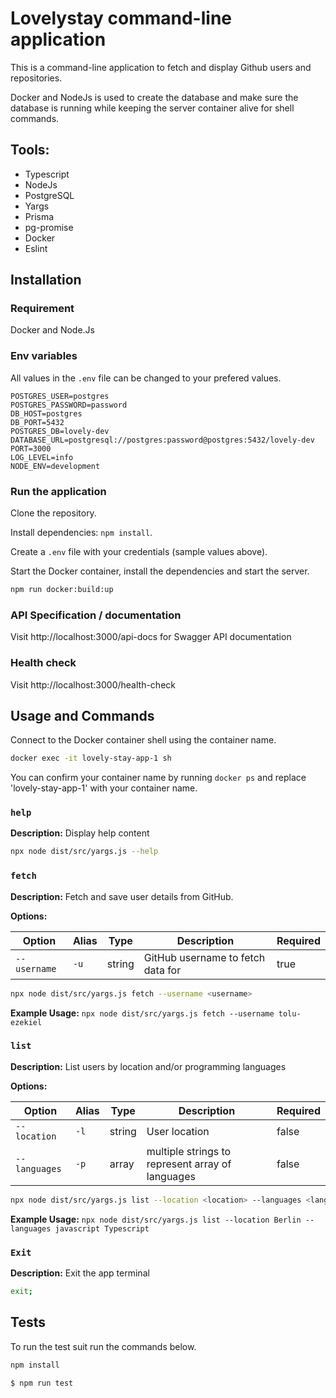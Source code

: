 # Lovelystay command-line application

This is a command-line application to fetch and display Github users and repositories.   

Docker and NodeJs is used to create the database and make sure the database is running while keeping the server container alive for shell commands.

## Tools:
- Typescript
- NodeJs
- PostgreSQL
- Yargs
- Prisma
- pg-promise
- Docker
- Eslint


## Installation

### Requirement
Docker and Node.Js

### Env variables
All values in the `.env` file can be changed to your prefered values.
```
POSTGRES_USER=postgres
POSTGRES_PASSWORD=password
DB_HOST=postgres
DB_PORT=5432
POSTGRES_DB=lovely-dev
DATABASE_URL=postgresql://postgres:password@postgres:5432/lovely-dev
PORT=3000
LOG_LEVEL=info
NODE_ENV=development
```

### Run the application

Clone the repository.

Install dependencies: `npm install`.

Create a `.env` file with your credentials (sample values above).

Start the Docker container, install the dependencies and start the server.
```sh
npm run docker:build:up
```

### API Specification / documentation
Visit http://localhost:3000/api-docs for Swagger API documentation

### Health check
Visit http://localhost:3000/health-check


## Usage and Commands

Connect to the Docker container shell using the container name.
```sh
docker exec -it lovely-stay-app-1 sh
```
You can confirm your container name by running `docker ps` and replace 'lovely-stay-app-1' with your container name.


### `help`
**Description:** Display help content
```sh
npx node dist/src/yargs.js --help
```

### `fetch`
**Description:** Fetch and save user details from GitHub.

**Options:**

| Option       | Alias | Type   | Description                       | Required |
|--------------|-------|--------|-----------------------------------|----------|
| `--username` | `-u`  | string | GitHub username to fetch data for | true     |

```sh
npx node dist/src/yargs.js fetch --username <username>
```
**Example Usage:**
`npx node dist/src/yargs.js fetch --username tolu-ezekiel`


### `list`
**Description:** List users by location and/or programming languages

**Options:**

| Option        | Alias | Type   | Description                                       | Required |
|-------------- |-------|--------|--------------------------------------------------|----------|
| `--location`  | `-l`  | string | User location                                    | false    |
| `--languages` | `-p`  | array  | multiple strings to represent array of languages | false    |

```sh
npx node dist/src/yargs.js list --location <location> --languages <language1> <language2> <language3>...
```
**Example Usage:**
`npx node dist/src/yargs.js list --location Berlin --languages javascript Typescript`


### `Exit`
**Description:** Exit the app terminal
```sh
exit;
```


## Tests
To run the test suit run the commands below.

```sh
npm install
```

```sh
$ npm run test
```
